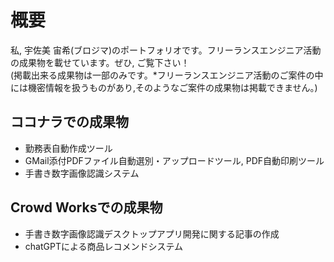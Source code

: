 # 概要
私, 宇佐美 宙希(ブロジマ)のポートフォリオです。フリーランスエンジニア活動の成果物を載せています。ぜひ, ご覧下さい！
<br>(掲載出来る成果物は一部のみです。*フリーランスエンジニア活動のご案件の中には機密情報を扱うものがあり,そのようなご案件の成果物は掲載できません。)

## ココナラでの成果物
+ 勤務表自動作成ツール
+ GMail添付PDFファイル自動選別・アップロードツール, PDF自動印刷ツール
+ 手書き数字画像認識システム

## Crowd Worksでの成果物
+ 手書き数字画像認識デスクトップアプリ開発に関する記事の作成
+ chatGPTによる商品レコメンドシステム
